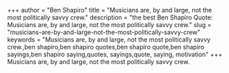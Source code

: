 +++
author = "Ben Shapiro"
title = "Musicians are, by and large, not the most politically savvy crew."
description = "the best Ben Shapiro Quote: Musicians are, by and large, not the most politically savvy crew."
slug = "musicians-are-by-and-large-not-the-most-politically-savvy-crew"
keywords = "Musicians are, by and large, not the most politically savvy crew.,ben shapiro,ben shapiro quotes,ben shapiro quote,ben shapiro sayings,ben shapiro saying,quotes, sayings,quote, saying, motivation"
+++
Musicians are, by and large, not the most politically savvy crew.
